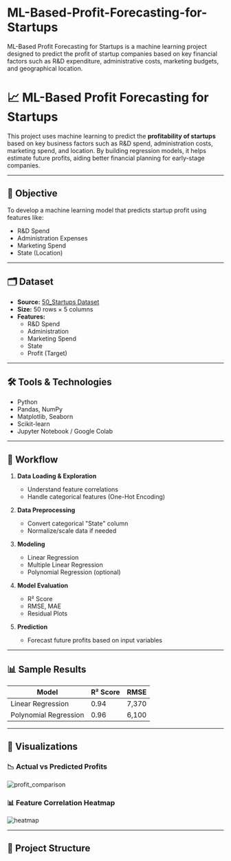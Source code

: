 # ML-Based-Profit-Forecasting-for-Startups
ML-Based Profit Forecasting for Startups is a machine learning project designed to predict the profit of startup companies based on key financial factors such as R&amp;D expenditure, administrative costs, marketing budgets, and geographical location. 


# 📈 ML-Based Profit Forecasting for Startups

This project uses machine learning to predict the **profitability of startups** based on key business factors such as R&D spend, administration costs, marketing spend, and location. By building regression models, it helps estimate future profits, aiding better financial planning for early-stage companies.

---

## 🧠 Objective

To develop a machine learning model that predicts startup profit using features like:
- R&D Spend
- Administration Expenses
- Marketing Spend
- State (Location)

---

## 🗂️ Dataset

- **Source:** [50_Startups Dataset](https://www.kaggle.com/datasets/dhirajsingh1999/50-startups)
- **Size:** 50 rows × 5 columns
- **Features:**
  - R&D Spend
  - Administration
  - Marketing Spend
  - State
  - Profit (Target)

---

## 🛠️ Tools & Technologies

- Python
- Pandas, NumPy
- Matplotlib, Seaborn
- Scikit-learn
- Jupyter Notebook / Google Colab

---

## 🔄 Workflow

1. **Data Loading & Exploration**
   - Understand feature correlations
   - Handle categorical features (One-Hot Encoding)

2. **Data Preprocessing**
   - Convert categorical "State" column
   - Normalize/scale data if needed

3. **Modeling**
   - Linear Regression
   - Multiple Linear Regression
   - Polynomial Regression (optional)

4. **Model Evaluation**
   - R² Score
   - RMSE, MAE
   - Residual Plots

5. **Prediction**
   - Forecast future profits based on input variables

---

## 📊 Sample Results

| Model                | R² Score | RMSE     |
|---------------------|----------|----------|
| Linear Regression    | 0.94     | 7,370    |
| Polynomial Regression| 0.96     | 6,100    |

---

## 📸 Visualizations

### 📉 Actual vs Predicted Profits
![profit_comparison](images/predicted_vs_actual.png)

### 📊 Feature Correlation Heatmap
![heatmap](images/heatmap.png)

---

## 📁 Project Structure

